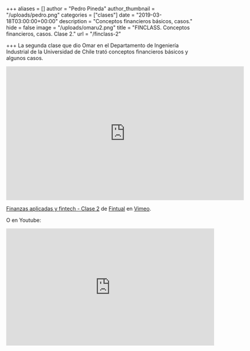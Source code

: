 +++
aliases = []
author = "Pedro Pineda"
author_thumbnail = "/uploads/pedro.png"
categories = ["clases"]
date = "2019-03-18T03:00:00+00:00"
description = "Conceptos financieros básicos, casos."
hide = false
image = "/uploads/omaru2.png"
title = "FINCLASS. Conceptos financieros, casos. Clase 2."
url = "/finclass-2"

+++
La segunda clase que dio Omar en el Departamento de Ingeniería Industrial de la Universidad de Chile trató conceptos financieros básicos y algunos casos.

<iframe src="https://player.vimeo.com/video/332360701" width="640" height="360" frameborder="0" allow="autoplay; fullscreen" allowfullscreen></iframe>

<p><a href="https://vimeo.com/332360701">Finanzas aplicadas y fintech - Clase 2</a> de <a href="https://vimeo.com/fintual">Fintual</a> en <a href="https://vimeo.com">Vimeo</a>.</p>

O en Youtube:

<div style="text-align:center"><iframe width="560" height="315" src="https://www.youtube.com/watch?v=6zT5cvq60x0&t=1s" frameborder="0" allow="accelerometer; autoplay; encrypted-media; gyroscope; picture-in-picture" allowfullscreen></iframe></div>